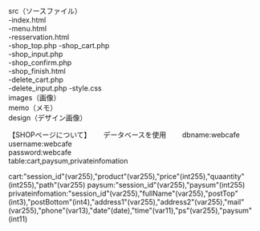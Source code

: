 src（ソースファイル）  
-index.html  
-menu.html  
-resservation.html  
-shop_top.php 
-shop_cart.php  
-shop_input.php  
-shop_confirm.php    
-shop_finish.html  
-delete_cart.php  
-delete_input.php
-style.css  
images（画像）  
memo（メモ）  
design（デザイン画像）  


【SHOPページについて】　　
データベースを使用　　
dbname:webcafe  
username:webcafe  
password:webcafe  
table:cart,paysum,privateinfomation  

cart:"session_id"(var255),"product"(var255),"price"(int255),"quaantity"(int255),"path"(var255)
paysum:"session_id"(var255),"paysum"(int255)
privateinfomation:"session_id"(var255),"fullName"(var255),"postTop"(int3),"postBottom"(int4),"address1"(var255),"address2"(var255),"mail"(var255),"phone"(var13),"date"(date),"time"(var11),"ps"(var255),"paysum"(int11)
